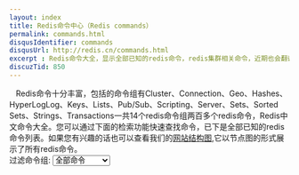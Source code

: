 ```yaml
---
layout: index
title: Redis命令中心（Redis commands）
permalink: commands.html
disqusIdentifier: commands
disqusUrl: http://redis.cn/commands.html
excerpt : Redis命令大全，显示全部已知的redis命令，redis集群相关命令，近期也会翻译过来,Redis命令参考，也可以直接输入命令进行命令检索。
discuzTid: 850
---
```

<section id='commands'>
<div class='container'>
	<div class='text' style='text-align:left;'>
		 &nbsp; &nbsp;Redis命令十分丰富，包括的命令组有Cluster、Connection、Geo、Hashes、HyperLogLog、Keys、Lists、Pub/Sub、Scripting、Server、Sets、Sorted Sets、Strings、Transactions一共14个redis命令组两百多个redis命令，Redis中文命令大全。您可以通过下面的检索功能快速查找命令，已下是全部已知的redis命令列表。如果您有兴趣的话也可以查看我们的<a href="/map.html">网站结构图</a>,它以节点图的形式展示了所有redis命令。
	</div>
</div>
<nav>
          <div class='container'>
            <label>
              <span>过滤命令组:</span>
              <select class='command-reference-filter'>
                <option value=''>全部命令</option>
                <option value='cluster'>Cluster</option>
                <option value='connection'>Connection</option>
                <option value='geo'>Geo</option>
                <option value='hash'>Hashes</option>
                <option value='hyperloglog'>HyperLogLog</option>
                <option value='generic'>Keys</option>
                <option value='list'>Lists</option>
                <option value='pubsub'>Pub/Sub</option>
                <option value='scripting'>Scripting</option>
                <option value='server'>Server</option>
                <option value='set'>Sets</option>
                <option value='sorted_set'>Sorted Sets</option>
				<option value='streams'>Streams</option>
                <option value='string'>Strings</option>
                <option value='transactions'>Transactions</option>
				
              </select>
            </label>
            或者
            <label>
              <span>直接搜索:</span>
              <input autofocus='autofocus' class='js-command-reference-search' placeholder='例如 PING' />
            </label>
          </div>
        </nav>
<div class='container'>
          <ul>
            <li data-group='string' data-name='append'>
              <a href='/commands/append.html'>
                <span class='command'>
                  APPEND
                  <span class='args'>
                    key
                    value
                  </span>
                </span>
                <span class='summary'>追加一个值到key上</span>
              </a>
            </li>
            <li data-group='connection' data-name='auth'>
              <a href='/commands/auth.html'>
                <span class='command'>
                  AUTH
                  <span class='args'>
                    password
                  </span>
                </span>
                <span class='summary'>验证服务器命令</span>
              </a>
            </li>
            <li data-group='server' data-name='bgrewriteaof'>
              <a href='/commands/bgrewriteaof.html'>
                <span class='command'>
                  BGREWRITEAOF
                  <span class='args'>
                  </span>
                </span>
                <span class='summary'>异步重写追加文件命令</span>
              </a>
            </li>
            <li data-group='server' data-name='bgsave'>
              <a href='/commands/bgsave.html'>
                <span class='command'>
                  BGSAVE
                  <span class='args'>
                  </span>
                </span>
                <span class='summary'>异步保存数据集到磁盘上</span>
              </a>
            </li>
            <li data-group='string' data-name='bitcount'>
              <a href='/commands/bitcount.html'>
                <span class='command'>
                  BITCOUNT
                  <span class='args'>
                    key
                    [start end]
                  </span>
                </span>
                <span class='summary'>统计字符串指定起始位置的字节数</span>
              </a>
            </li>
             <li data-group='string' data-name='bitfield'>
              <a href='/commands/bitfield.html'>
                <span class='command'>
                  BITFIELD
                  <span class='args'>
                    key
                    [GET type offset]
                    [SET type offset value]
                    [INCRBY type offset increment]
                    [OVERFLOW WRAP|SAT|FAIL]
                  </span>
                </span>
                <span class='summary'>Perform arbitrary bitfield integer operations on strings</span>
              </a>
            </li>
            <li data-group='string' data-name='bitop'>
              <a href='/commands/bitop.html'>
                <span class='command'>
                  BITOP
                  <span class='args'>
                    operation
                    destkey
                    key [key ...]
                  </span>
                </span>
                <span class='summary'>Perform bitwise operations between strings</span>
              </a>
            </li>
            <li data-group='string' data-name='bitpos'>
              <a href='/commands/bitpos.html'>
                <span class='command'>
                  BITPOS
                  <span class='args'>
                    key
                    bit
                    [start]
                    [end]
                  </span>
                </span>
                <span class='summary'>Find first bit set or clear in a string</span>
              </a>
            </li>
            <li data-group='list' data-name='blpop'>
              <a href='/commands/blpop.html'>
                <span class='command'>
                  BLPOP
                  <span class='args'>
                    key [key ...]
                    timeout
                  </span>
                </span>
                <span class='summary'>删除，并获得该列表中的第一元素，或阻塞，直到有一个可用</span>
              </a>
            </li>
            <li data-group='list' data-name='brpop'>
              <a href='/commands/brpop.html'>
                <span class='command'>
                  BRPOP
                  <span class='args'>
                    key [key ...]
                    timeout
                  </span>
                </span>
                <span class='summary'>删除，并获得该列表中的最后一个元素，或阻塞，直到有一个可用</span>
              </a>
            </li>
            <li data-group='list' data-name='brpoplpush'>
              <a href='/commands/brpoplpush.html'>
                <span class='command'>
                  BRPOPLPUSH
                  <span class='args'>
                    source
                    destination
                    timeout
                  </span>
                </span>
                <span class='summary'>弹出一个列表的值，将它推到另一个列表，并返回它;或阻塞，直到有一个可用</span>
              </a>
            </li>
			<li data-group='sortedsets' data-name='bzpopmax'>
              <a href='/commands/bzpopmax.html'>
                <span class='command'>
                  BZPOPMAX
                  <span class='args'>
                    key [key ...] timeout
                  </span>
                </span>
                <span class='summary'>Remove and return the member with the highest score from one or more sorted sets, or block until one is available</span>
              </a>
            </li>
			<li data-group='sortedsets' data-name='bzpopmin'>
              <a href='/commands/bzpopmin.html'>
                <span class='command'>
                  BZPOPMIN
                  <span class='args'>
                    key [key ...] timeout
                  </span>
                </span>
                <span class='summary'>Remove and return the member with the lowest score from one or more sorted sets, or block until one is available</span>
              </a>
            </li>
            <li data-group='server' data-name='client kill'>
              <a href='/commands/client-kill.html'>
                <span class='command'>
                  CLIENT KILL
                  <span class='args'>
                    [ip:port]
                    [ID client-id]
                    [TYPE normal|slave|pubsub]
                    [ADDR ip:port]
                    [SKIPME yes/no]
                  </span>
                </span>
                <span class='summary'>关闭客户端连接</span>
              </a>
            </li>
            <li data-group='server' data-name='client list'>
              <a href='/commands/client-list.html'>
                <span class='command'>
                  CLIENT LIST
                  <span class='args'>
                  </span>
                </span>
                <span class='summary'>获得客户端连接列表</span>
              </a>
            </li>
            <li data-group='server' data-name='client getname'>
              <a href='/commands/client-getname.html'>
                <span class='command'>
                  CLIENT GETNAME
                  <span class='args'>
                  </span>
                </span>
                <span class='summary'>获得当前连接名称</span>
              </a>
            </li>
			<li data-group='server' data-name='client id'>
              <a href='/commands/client-id.html'>
                <span class='command'>
                  CLIENT ID
                  <span class='args'>
                  </span>
                </span>
                <span class='summary'>Returns the client ID for the current connection</span>
              </a>
            </li>
            <li data-group='server' data-name='client pause'>
              <a href='/commands/client-pause.html'>
                <span class='command'>
                  CLIENT PAUSE
                  <span class='args'>
                    timeout
                  </span>
                </span>
                <span class='summary'>暂停处理客户端命令</span>
              </a>
            </li>
			<li data-group='server' data-name='client reply'>
              <a href='/commands/client-reply.html'>
                <span class='command'>
                  CLIENT REPLY
                  <span class='args'>
					ON|OFF|SKIP
                  </span>
                </span>
                <span class='summary'>Instruct the server whether to reply to commands</span>
              </a>
            </li>
            <li data-group='server' data-name='client setname'>
              <a href='/commands/client-setname.html'>
                <span class='command'>
                  CLIENT SETNAME
                  <span class='args'>
                    connection-name
                  </span>
                </span>
                <span class='summary'>设置当前连接的名字</span>
              </a>
            </li>
			<li data-group='server' data-name='client unblock'>
              <a href='/commands/client-unblock.html'>
                <span class='command'>
                  CLIENT UNBLOCK
                  <span class='args'>
                    client-id [TIMEOUT|ERROR]
                  </span>
                </span>
                <span class='summary'>Unblock a client blocked in a blocking command from a different connection</span>
              </a>
            </li>
            <li data-group='cluster' data-name='cluster addslots'>
              <a href='/commands/cluster-addslots.html'>
                <span class='command'>
                  CLUSTER ADDSLOTS
                  <span class='args'>
                    slot [slot ...]
                  </span>
                </span>
                <span class='summary'>Assign new hash slots to receiving node</span>
              </a>
            </li>
            <li data-group='cluster' data-name='cluster count-failure-reports'>
              <a href='/commands/cluster-count-failure-reports.html'>
                <span class='command'>
                  CLUSTER COUNT-FAILURE-REPORTS
                  <span class='args'>
                    node-id
                  </span>
                </span>
                <span class='summary'>Return the number of failure reports active for a given node</span>
              </a>
            </li>
            <li data-group='cluster' data-name='cluster countkeysinslot'>
              <a href='/commands/cluster-countkeysinslot.html'>
                <span class='command'>
                  CLUSTER COUNTKEYSINSLOT
                  <span class='args'>
                    slot
                  </span>
                </span>
                <span class='summary'>Return the number of local keys in the specified hash slot</span>
              </a>
            </li>
            <li data-group='cluster' data-name='cluster delslots'>
              <a href='/commands/cluster-delslots.html'>
                <span class='command'>
                  CLUSTER DELSLOTS
                  <span class='args'>
                    slot [slot ...]
                  </span>
                </span>
                <span class='summary'>Set hash slots as unbound in receiving node</span>
              </a>
            </li>
            <li data-group='cluster' data-name='cluster failover'>
              <a href='/commands/cluster-failover.html'>
                <span class='command'>
                  CLUSTER FAILOVER
                  <span class='args'>
                    [FORCE|TAKEOVER]
                  </span>
                </span>
                <span class='summary'>Forces a slave to perform a manual failover of its master.</span>
              </a>
            </li>
            <li data-group='cluster' data-name='cluster forget'>
              <a href='/commands/cluster-forget.html'>
                <span class='command'>
                  CLUSTER FORGET
                  <span class='args'>
                    node-id
                  </span>
                </span>
                <span class='summary'>Remove a node from the nodes table</span>
              </a>
            </li>
            <li data-group='cluster' data-name='cluster getkeysinslot'>
              <a href='/commands/cluster-getkeysinslot.html'>
                <span class='command'>
                  CLUSTER GETKEYSINSLOT
                  <span class='args'>
                    slot
                    count
                  </span>
                </span>
                <span class='summary'>Return local key names in the specified hash slot</span>
              </a>
            </li>
            <li data-group='cluster' data-name='cluster info'>
              <a href='/commands/cluster-info.html'>
                <span class='command'>
                  CLUSTER INFO
                  <span class='args'>
                  </span>
                </span>
                <span class='summary'>Provides info about Redis Cluster node state</span>
              </a>
            </li>
            <li data-group='cluster' data-name='cluster keyslot'>
              <a href='/commands/cluster-keyslot.html'>
                <span class='command'>
                  CLUSTER KEYSLOT
                  <span class='args'>
                    key
                  </span>
                </span>
                <span class='summary'>Returns the hash slot of the specified key</span>
              </a>
            </li>
            <li data-group='cluster' data-name='cluster meet'>
              <a href='/commands/cluster-meet.html'>
                <span class='command'>
                  CLUSTER MEET
                  <span class='args'>
                    ip
                    port
                  </span>
                </span>
                <span class='summary'>Force a node cluster to handshake with another node</span>
              </a>
            </li>
            <li data-group='cluster' data-name='cluster nodes'>
              <a href='/commands/cluster-nodes.html'>
                <span class='command'>
                  CLUSTER NODES
                  <span class='args'>
                  </span>
                </span>
                <span class='summary'>Get Cluster config for the node</span>
              </a>
            </li>
			<li data-group='cluster' data-name='cluster replicas'>
              <a href='/commands/cluster-replicas.html'>
                <span class='command'>
                  CLUSTER REPLICAS
                  <span class='args'>
					node-id
                  </span>
                </span>
                <span class='summary'>List replica nodes of the specified master node</span>
              </a>
            </li>
            <li data-group='cluster' data-name='cluster replicate'>
              <a href='/commands/cluster-replicate.html'>
                <span class='command'>
                  CLUSTER REPLICATE
                  <span class='args'>
                    node-id
                  </span>
                </span>
                <span class='summary'>Reconfigure a node as a slave of the specified master node</span>
              </a>
            </li>
            <li data-group='cluster' data-name='cluster reset'>
              <a href='/commands/cluster-reset.html'>
                <span class='command'>
                  CLUSTER RESET
                  <span class='args'>
                    [HARD|SOFT]
                  </span>
                </span>
                <span class='summary'>Reset a Redis Cluster node</span>
              </a>
            </li>
            <li data-group='cluster' data-name='cluster saveconfig'>
              <a href='/commands/cluster-saveconfig.html'>
                <span class='command'>
                  CLUSTER SAVECONFIG
                  <span class='args'>
                  </span>
                </span>
                <span class='summary'>Forces the node to save cluster state on disk</span>
              </a>
            </li>
            <li data-group='cluster' data-name='cluster set-config-epoch'>
              <a href='/commands/cluster-set-config-epoch.html'>
                <span class='command'>
                  CLUSTER SET-CONFIG-EPOCH
                  <span class='args'>
                    config-epoch
                  </span>
                </span>
                <span class='summary'>Set the configuration epoch in a new node</span>
              </a>
            </li>
            <li data-group='cluster' data-name='cluster setslot'>
              <a href='/commands/cluster-setslot.html'>
                <span class='command'>
                  CLUSTER SETSLOT
                  <span class='args'>
                    slot
                    IMPORTING|MIGRATING|STABLE|NODE
                    [node-id]
                  </span>
                </span>
                <span class='summary'>Bind an hash slot to a specific node</span>
              </a>
            </li>
            <li data-group='cluster' data-name='cluster slaves'>
              <a href='/commands/cluster-slaves.html'>
                <span class='command'>
                  CLUSTER SLAVES
                  <span class='args'>
                    node-id
                  </span>
                </span>
                <span class='summary'>List slave nodes of the specified master node</span>
              </a>
            </li>
            <li data-group='cluster' data-name='cluster slots'>
              <a href='/commands/cluster-slots.html'>
                <span class='command'>
                  CLUSTER SLOTS
                  <span class='args'>
                  </span>
                </span>
                <span class='summary'>Get array of Cluster slot to node mappings</span>
              </a>
            </li>
            <li data-group='server' data-name='command'>
              <a href='/commands/command.html'>
                <span class='command'>
                  COMMAND
                  <span class='args'>
                  </span>
                </span>
                <span class='summary'>Get array of Redis command details</span>
              </a>
            </li>
            <li data-group='server' data-name='command count'>
              <a href='/commands/command-count.html'>
                <span class='command'>
                  COMMAND COUNT
                  <span class='args'>
                  </span>
                </span>
                <span class='summary'>Get total number of Redis commands</span>
              </a>
            </li>
            <li data-group='server' data-name='command getkeys'>
              <a href='/commands/command-getkeys.html'>
                <span class='command'>
                  COMMAND GETKEYS
                  <span class='args'>
                  </span>
                </span>
                <span class='summary'>Extract keys given a full Redis command</span>
              </a>
            </li>
            <li data-group='server' data-name='command info'>
              <a href='/commands/command-info.html'>
                <span class='command'>
                  COMMAND INFO
                  <span class='args'>
                    command-name [command-name ...]
                  </span>
                </span>
                <span class='summary'>Get array of specific Redis command details</span>
              </a>
            </li>
            <li data-group='server' data-name='config get'>
              <a href='/commands/config-get.html'>
                <span class='command'>
                  CONFIG GET
                  <span class='args'>
                    parameter
                  </span>
                </span>
                <span class='summary'>获取配置参数的值</span>
              </a>
            </li>
            <li data-group='server' data-name='config rewrite'>
              <a href='/commands/config-rewrite.html'>
                <span class='command'>
                  CONFIG REWRITE
                  <span class='args'>
                  </span>
                </span>
                <span class='summary'>从写内存中的配置文件</span>
              </a>
            </li>
            <li data-group='server' data-name='config set'>
              <a href='/commands/config-set.html'>
                <span class='command'>
                  CONFIG SET
                  <span class='args'>
                    parameter
                    value
                  </span>
                </span>
                <span class='summary'>设置配置文件</span>
              </a>
            </li>
            <li data-group='server' data-name='config resetstat'>
              <a href='/commands/config-resetstat.html'>
                <span class='command'>
                  CONFIG RESETSTAT
                  <span class='args'>
                  </span>
                </span>
                <span class='summary'>复位再分配使用info命令报告的统计</span>
              </a>
            </li>
            <li data-group='server' data-name='dbsize'>
              <a href='/commands/dbsize.html'>
                <span class='command'>
                  DBSIZE
                  <span class='args'>
                  </span>
                </span>
                <span class='summary'>返回当前数据库里面的keys数量</span>
              </a>
            </li>
            <li data-group='server' data-name='debug object'>
              <a href='/commands/debug-object.html'>
                <span class='command'>
                  DEBUG OBJECT
                  <span class='args'>
                    key
                  </span>
                </span>
                <span class='summary'>获取一个key的debug信息</span>
              </a>
            </li>
            <li data-group='server' data-name='debug segfault'>
              <a href='/commands/debug-segfault.html'>
                <span class='command'>
                  DEBUG SEGFAULT
                  <span class='args'>
                  </span>
                </span>
                <span class='summary'>使服务器崩溃命令</span>
              </a>
            </li>
            <li data-group='string' data-name='decr'>
              <a href='/commands/decr.html'>
                <span class='command'>
                  DECR
                  <span class='args'>
                    key
                  </span>
                </span>
                <span class='summary'>整数原子减1</span>
              </a>
            </li>
            <li data-group='string' data-name='decrby'>
              <a href='/commands/decrby.html'>
                <span class='command'>
                  DECRBY
                  <span class='args'>
                    key
                    decrement
                  </span>
                </span>
                <span class='summary'>原子减指定的整数</span>
              </a>
            </li>
            <li data-group='generic' data-name='del'>
              <a href='/commands/del.html'>
                <span class='command'>
                  DEL
                  <span class='args'>
                    key [key ...]
                  </span>
                </span>
                <span class='summary'>删除指定的key（一个或多个）</span>
              </a>
            </li>
            <li data-group='transactions' data-name='discard'>
              <a href='/commands/discard.html'>
                <span class='command'>
                  DISCARD
                  <span class='args'>
                  </span>
                </span>
                <span class='summary'>丢弃所有 MULTI 之后发的命令</span>
              </a>
            </li>
            <li data-group='generic' data-name='dump'>
              <a href='/commands/dump.html'>
                <span class='command'>
                  DUMP
                  <span class='args'>
                    key
                  </span>
                </span>
                <span class='summary'>导出key的值</span>
              </a>
            </li>
            <li data-group='connection' data-name='echo'>
              <a href='/commands/echo.html'>
                <span class='command'>
                  ECHO
                  <span class='args'>
                    message
                  </span>
                </span>
                <span class='summary'>回显输入的字符串</span>
              </a>
            </li>
            <li data-group='scripting' data-name='eval'>
              <a href='/commands/eval.html'>
                <span class='command'>
                  EVAL
                  <span class='args'>
                    script
                    numkeys
                    key [key ...]
                    arg [arg ...]
                  </span>
                </span>
                <span class='summary'>在服务器端执行 LUA 脚本</span>
              </a>
            </li>
            <li data-group='scripting' data-name='evalsha'>
              <a href='/commands/evalsha.html'>
                <span class='command'>
                  EVALSHA
                  <span class='args'>
                    sha1
                    numkeys
                    key [key ...]
                    arg [arg ...]
                  </span>
                </span>
                <span class='summary'>在服务器端执行 LUA 脚本</span>
              </a>
            </li>
            <li data-group='transactions' data-name='exec'>
              <a href='/commands/exec.html'>
                <span class='command'>
                  EXEC
                  <span class='args'>
                  </span>
                </span>
                <span class='summary'>执行所有 MULTI 之后发的命令</span>
              </a>
            </li>
            <li data-group='generic' data-name='exists'>
              <a href='/commands/exists.html'>
                <span class='command'>
                  EXISTS
                  <span class='args'>
                    key [key ...]
                  </span>
                </span>
                <span class='summary'>查询一个key是否存在</span>
              </a>
            </li>
            <li data-group='generic' data-name='expire'>
              <a href='/commands/expire.html'>
                <span class='command'>
                  EXPIRE
                  <span class='args'>
                    key
                    seconds
                  </span>
                </span>
                <span class='summary'>设置一个key的过期的秒数</span>
              </a>
            </li>
            <li data-group='generic' data-name='expireat'>
              <a href='/commands/expireat.html'>
                <span class='command'>
                  EXPIREAT
                  <span class='args'>
                    key
                    timestamp
                  </span>
                </span>
                <span class='summary'>设置一个UNIX时间戳的过期时间</span>
              </a>
            </li>
            <li data-group='server' data-name='flushall'>
              <a href='/commands/flushall.html'>
                <span class='command'>
                  FLUSHALL
                  <span class='args'>
                  </span>
                </span>
                <span class='summary'>清空所有数据库命令</span>
              </a>
            </li>
            <li data-group='server' data-name='flushdb'>
              <a href='/commands/flushdb.html'>
                <span class='command'>
                  FLUSHDB
                  <span class='args'>
                  </span>
                </span>
                <span class='summary'>清空当前的数据库命令</span>
              </a>
            </li>
            <li data-group='geo' data-name='geoadd'>
              <a href='/commands/geoadd.html'>
                <span class='command'>
                  GEOADD
                  <span class='args'>
                    key
                    longitude latitude member [longitude latitude member ...]
                  </span>
                </span>
                <span class='summary'>添加一个或多个地理空间位置到sorted set</span>
              </a>
            </li>
            <li data-group='geo' data-name='geohash'>
              <a href='/commands/geohash.html'>
                <span class='command'>
                  GEOHASH
                  <span class='args'>
                    key
                    member [member ...]
                  </span>
                </span>
                <span class='summary'>返回一个标准的地理空间的Geohash字符串</span>
              </a>
            </li>
            <li data-group='geo' data-name='geopos'>
              <a href='/commands/geopos.html'>
                <span class='command'>
                  GEOPOS
                  <span class='args'>
                    key
                    member [member ...]
                  </span>
                </span>
                <span class='summary'>返回地理空间的经纬度</span>
              </a>
            </li>
            <li data-group='geo' data-name='geodist'>
              <a href='/commands/geodist.html'>
                <span class='command'>
                  GEODIST
                  <span class='args'>
                    key
                    member1
                    member2
                    [unit]
                  </span>
                </span>
                <span class='summary'>返回两个地理空间之间的距离</span>
              </a>
            </li>
            <li data-group='geo' data-name='georadius'>
              <a href='/commands/georadius.html'>
                <span class='command'>
                  GEORADIUS
                  <span class='args'>
                    key
                    longitude
                    latitude
                    radius
                    m|km|ft|mi
                    [WITHCOORD]
                    [WITHDIST]
                    [WITHHASH]
                    [COUNT count]
                  </span>
                </span>
                <span class='summary'>查询指定半径内所有的地理空间元素的集合。</span>
              </a>
            </li>
            <li data-group='geo' data-name='georadiusbymember'>
              <a href='/commands/georadiusbymember.html'>
                <span class='command'>
                  GEORADIUSBYMEMBER
                  <span class='args'>
                    key
                    member
                    radius
                    m|km|ft|mi
                    [WITHCOORD]
                    [WITHDIST]
                    [WITHHASH]
                    [COUNT count]
                  </span>
                </span>
                <span class='summary'>查询指定半径内匹配到的最大距离的一个地理空间元素。</span>
              </a>
            </li>
            <li data-group='string' data-name='get'>
              <a href='/commands/get.html'>
                <span class='command'>
                  GET
                  <span class='args'>
                    key
                  </span>
                </span>
                <span class='summary'>返回key的value</span>
              </a>
            </li>
            <li data-group='string' data-name='getbit'>
              <a href='/commands/getbit.html'>
                <span class='command'>
                  GETBIT
                  <span class='args'>
                    key
                    offset
                  </span>
                </span>
                <span class='summary'>返回位的值存储在关键的字符串值的偏移量。</span>
              </a>
            </li>
            <li data-group='string' data-name='getrange'>
              <a href='/commands/getrange.html'>
                <span class='command'>
                  GETRANGE
                  <span class='args'>
                    key
                    start
                    end
                  </span>
                </span>
                <span class='summary'>获取存储在key上的值的一个子字符串</span>
              </a>
            </li>
            <li data-group='string' data-name='getset'>
              <a href='/commands/getset.html'>
                <span class='command'>
                  GETSET
                  <span class='args'>
                    key
                    value
                  </span>
                </span>
                <span class='summary'>设置一个key的value，并获取设置前的值</span>
              </a>
            </li>
            <li data-group='hash' data-name='hdel'>
              <a href='/commands/hdel.html'>
                <span class='command'>
                  HDEL
                  <span class='args'>
                    key
                    field [field ...]
                  </span>
                </span>
                <span class='summary'>删除一个或多个Hash的field</span>
              </a>
            </li>
            <li data-group='hash' data-name='hexists'>
              <a href='/commands/hexists.html'>
                <span class='command'>
                  HEXISTS
                  <span class='args'>
                    key
                    field
                  </span>
                </span>
                <span class='summary'>判断field是否存在于hash中</span>
              </a>
            </li>
            <li data-group='hash' data-name='hget'>
              <a href='/commands/hget.html'>
                <span class='command'>
                  HGET
                  <span class='args'>
                    key
                    field
                  </span>
                </span>
                <span class='summary'>获取hash中field的值</span>
              </a>
            </li>
            <li data-group='hash' data-name='hgetall'>
              <a href='/commands/hgetall.html'>
                <span class='command'>
                  HGETALL
                  <span class='args'>
                    key
                  </span>
                </span>
                <span class='summary'>从hash中读取全部的域和值</span>
              </a>
            </li>
            <li data-group='hash' data-name='hincrby'>
              <a href='/commands/hincrby.html'>
                <span class='command'>
                  HINCRBY
                  <span class='args'>
                    key
                    field
                    increment
                  </span>
                </span>
                <span class='summary'>将hash中指定域的值增加给定的数字</span>
              </a>
            </li>
            <li data-group='hash' data-name='hincrbyfloat'>
              <a href='/commands/hincrbyfloat.html'>
                <span class='command'>
                  HINCRBYFLOAT
                  <span class='args'>
                    key
                    field
                    increment
                  </span>
                </span>
                <span class='summary'>将hash中指定域的值增加给定的浮点数</span>
              </a>
            </li>
            <li data-group='hash' data-name='hkeys'>
              <a href='/commands/hkeys.html'>
                <span class='command'>
                  HKEYS
                  <span class='args'>
                    key
                  </span>
                </span>
                <span class='summary'>获取hash的所有字段</span>
              </a>
            </li>
            <li data-group='hash' data-name='hlen'>
              <a href='/commands/hlen.html'>
                <span class='command'>
                  HLEN
                  <span class='args'>
                    key
                  </span>
                </span>
                <span class='summary'>获取hash里所有字段的数量</span>
              </a>
            </li>
            <li data-group='hash' data-name='hmget'>
              <a href='/commands/hmget.html'>
                <span class='command'>
                  HMGET
                  <span class='args'>
                    key
                    field [field ...]
                  </span>
                </span>
                <span class='summary'>获取hash里面指定字段的值</span>
              </a>
            </li>
            <li data-group='hash' data-name='hmset'>
              <a href='/commands/hmset.html'>
                <span class='command'>
                  HMSET
                  <span class='args'>
                    key
                    field value [field value ...]
                  </span>
                </span>
                <span class='summary'>设置hash字段值</span>
              </a>
            </li>
            <li data-group='hash' data-name='hset'>
              <a href='/commands/hset.html'>
                <span class='command'>
                  HSET
                  <span class='args'>
                    key
                    field
                    value
                  </span>
                </span>
                <span class='summary'>设置hash里面一个字段的值</span>
              </a>
            </li>
            <li data-group='hash' data-name='hsetnx'>
              <a href='/commands/hsetnx.html'>
                <span class='command'>
                  HSETNX
                  <span class='args'>
                    key
                    field
                    value
                  </span>
                </span>
                <span class='summary'>设置hash的一个字段，只有当这个字段不存在时有效</span>
              </a>
            </li>
            <li data-group='hash' data-name='hstrlen'>
              <a href='/commands/hstrlen.html'>
                <span class='command'>
                  HSTRLEN
                  <span class='args'>
                    key
                    field
                  </span>
                </span>
                <span class='summary'>获取hash里面指定field的长度</span>
              </a>
            </li>
            <li data-group='hash' data-name='hvals'>
              <a href='/commands/hvals.html'>
                <span class='command'>
                  HVALS
                  <span class='args'>
                    key
                  </span>
                </span>
                <span class='summary'>获得hash的所有值</span>
              </a>
            </li>
            <li data-group='string' data-name='incr'>
              <a href='/commands/incr.html'>
                <span class='command'>
                  INCR
                  <span class='args'>
                    key
                  </span>
                </span>
                <span class='summary'>执行原子加1操作</span>
              </a>
            </li>
            <li data-group='string' data-name='incrby'>
              <a href='/commands/incrby.html'>
                <span class='command'>
                  INCRBY
                  <span class='args'>
                    key
                    increment
                  </span>
                </span>
                <span class='summary'>执行原子增加一个整数</span>
              </a>
            </li>
            <li data-group='string' data-name='incrbyfloat'>
              <a href='/commands/incrbyfloat.html'>
                <span class='command'>
                  INCRBYFLOAT
                  <span class='args'>
                    key
                    increment
                  </span>
                </span>
                <span class='summary'>执行原子增加一个浮点数</span>
              </a>
            </li>
            <li data-group='server' data-name='info'>
              <a href='/commands/info.html'>
                <span class='command'>
                  INFO
                  <span class='args'>
                    [section]
                  </span>
                </span>
                <span class='summary'>获得服务器的详细信息</span>
              </a>
            </li>
            <li data-group='generic' data-name='keys'>
              <a href='/commands/keys.html'>
                <span class='command'>
                  KEYS
                  <span class='args'>
                    pattern
                  </span>
                </span>
                <span class='summary'>查找所有匹配给定的模式的键</span>
              </a>
            </li>
            <li data-group='server' data-name='lastsave'>
              <a href='/commands/lastsave.html'>
                <span class='command'>
                  LASTSAVE
                  <span class='args'>
                  </span>
                </span>
                <span class='summary'>获得最后一次同步磁盘的时间</span>
              </a>
            </li>
            <li data-group='list' data-name='lindex'>
              <a href='/commands/lindex.html'>
                <span class='command'>
                  LINDEX
                  <span class='args'>
                    key
                    index
                  </span>
                </span>
                <span class='summary'>获取一个元素，通过其索引列表</span>
              </a>
            </li>
            <li data-group='list' data-name='linsert'>
              <a href='/commands/linsert.html'>
                <span class='command'>
                  LINSERT
                  <span class='args'>
                    key
                    BEFORE|AFTER
                    pivot
                    value
                  </span>
                </span>
                <span class='summary'>在列表中的另一个元素之前或之后插入一个元素</span>
              </a>
            </li>
            <li data-group='list' data-name='llen'>
              <a href='/commands/llen.html'>
                <span class='command'>
                  LLEN
                  <span class='args'>
                    key
                  </span>
                </span>
                <span class='summary'>获得队列(List)的长度</span>
              </a>
            </li>
            <li data-group='list' data-name='lpop'>
              <a href='/commands/lpop.html'>
                <span class='command'>
                  LPOP
                  <span class='args'>
                    key
                  </span>
                </span>
                <span class='summary'>从队列的左边出队一个元素</span>
              </a>
            </li>
            <li data-group='list' data-name='lpush'>
              <a href='/commands/lpush.html'>
                <span class='command'>
                  LPUSH
                  <span class='args'>
                    key
                    value [value ...]
                  </span>
                </span>
                <span class='summary'>从队列的左边入队一个或多个元素</span>
              </a>
            </li>
            <li data-group='list' data-name='lpushx'>
              <a href='/commands/lpushx.html'>
                <span class='command'>
                  LPUSHX
                  <span class='args'>
                    key
                    value
                  </span>
                </span>
                <span class='summary'>当队列存在时，从队到左边入队一个元素</span>
              </a>
            </li>
            <li data-group='list' data-name='lrange'>
              <a href='/commands/lrange.html'>
                <span class='command'>
                  LRANGE
                  <span class='args'>
                    key
                    start
                    stop
                  </span>
                </span>
                <span class='summary'>从列表中获取指定返回的元素</span>
              </a>
            </li>
            <li data-group='list' data-name='lrem'>
              <a href='/commands/lrem.html'>
                <span class='command'>
                  LREM
                  <span class='args'>
                    key
                    count
                    value
                  </span>
                </span>
                <span class='summary'>从列表中删除元素</span>
              </a>
            </li>
            <li data-group='list' data-name='lset'>
              <a href='/commands/lset.html'>
                <span class='command'>
                  LSET
                  <span class='args'>
                    key
                    index
                    value
                  </span>
                </span>
                <span class='summary'>设置队列里面一个元素的值</span>
              </a>
            </li>
            <li data-group='list' data-name='ltrim'>
              <a href='/commands/ltrim.html'>
                <span class='command'>
                  LTRIM
                  <span class='args'>
                    key
                    start
                    stop
                  </span>
                </span>
                <span class='summary'>修剪到指定范围内的清单</span>
              </a>
            </li>
			<li data-group='server' data-name='memory doctor'>
              <a href='/commands/memory-doctor.html'>
                <span class='command'>
                  MEMORY DOCTOR
                  <span class='args'>
                  </span>
                </span>
                <span class='summary'>Outputs memory problems report</span>
              </a>
            </li>
			<li data-group='server' data-name='memory help'>
              <a href='/commands/memory-help.html'>
                <span class='command'>
                  MEMORY HELP
                  <span class='args'>
                  </span>
                </span>
                <span class='summary'>Show helpful text about the different subcommands</span>
              </a>
            </li>
			<li data-group='server' data-name='memory malloc stats'>
              <a href='/commands/memory-malloc-stats.html'>
                <span class='command'>
                  MEMORY-MALLOC-STATS
                  <span class='args'>
                  </span>
                </span>
                <span class='summary'>Show allocator internal stats</span>
              </a>
            </li>
			<li data-group='server' data-name='memory purge'>
              <a href='/commands/memory-purge.html'>
                <span class='command'>
                  MEMORY-PURGE
                  <span class='args'>
                  </span>
                </span>
                <span class='summary'>Ask the allocator to release memory</span>
              </a>
            </li>
			<li data-group='server' data-name='memory stats'>
              <a href='/commands/memory-stats.html'>
                <span class='command'>
                  MEMORY-STATS
                  <span class='args'>
                  </span>
                </span>
                <span class='summary'>Show memory usage details</span>
              </a>
            </li>
			<li data-group='server' data-name='memory usage'>
              <a href='/commands/memory-usage.html'>
                <span class='command'>
                  MEMORY-USAGE
                  <span class='args'>
					key [SAMPLES count]
                  </span>
                </span>
                <span class='summary'>Estimate the memory usage of a key</span>
              </a>
            </li>
            <li data-group='string' data-name='mget'>
              <a href='/commands/mget.html'>
                <span class='command'>
                  MGET
                  <span class='args'>
                    key [key ...]
                  </span>
                </span>
                <span class='summary'>获得所有key的值</span>
              </a>
            </li>
            <li data-group='generic' data-name='migrate'>
              <a href='/commands/migrate.html'>
                <span class='command'>
                  MIGRATE
                  <span class='args'>
                    host
                    port
                    key
                    destination-db
                    timeout
                    [COPY]
                    [REPLACE]
                  </span>
                </span>
                <span class='summary'>原子性的将key从redis的一个实例移到另一个实例</span>
              </a>
            </li>
            <li data-group='server' data-name='monitor'>
              <a href='/commands/monitor.html'>
                <span class='command'>
                  MONITOR
                  <span class='args'>
                  </span>
                </span>
                <span class='summary'>实时监控服务器</span>
              </a>
            </li>
            <li data-group='generic' data-name='move'>
              <a href='/commands/move.html'>
                <span class='command'>
                  MOVE
                  <span class='args'>
                    key
                    db
                  </span>
                </span>
                <span class='summary'>移动一个key到另一个数据库</span>
              </a>
            </li>
            <li data-group='string' data-name='mset'>
              <a href='/commands/mset.html'>
                <span class='command'>
                  MSET
                  <span class='args'>
                    key value [key value ...]
                  </span>
                </span>
                <span class='summary'>设置多个key value</span>
              </a>
            </li>
            <li data-group='string' data-name='msetnx'>
              <a href='/commands/msetnx.html'>
                <span class='command'>
                  MSETNX
                  <span class='args'>
                    key value [key value ...]
                  </span>
                </span>
                <span class='summary'>设置多个key value,仅当key存在时</span>
              </a>
            </li>
            <li data-group='transactions' data-name='multi'>
              <a href='/commands/multi.html'>
                <span class='command'>
                  MULTI
                  <span class='args'>
                  </span>
                </span>
                <span class='summary'>标记一个事务块开始</span>
              </a>
            </li>
            <li data-group='generic' data-name='object'>
              <a href='/commands/object.html'>
                <span class='command'>
                  OBJECT
                  <span class='args'>
                    subcommand
                    [arguments [arguments ...]]
                  </span>
                </span>
                <span class='summary'>检查内部的再分配对象</span>
              </a>
            </li>
            <li data-group='generic' data-name='persist'>
              <a href='/commands/persist.html'>
                <span class='command'>
                  PERSIST
                  <span class='args'>
                    key
                  </span>
                </span>
                <span class='summary'>移除key的过期时间</span>
              </a>
            </li>
            <li data-group='generic' data-name='pexpire'>
              <a href='/commands/pexpire.html'>
                <span class='command'>
                  PEXPIRE
                  <span class='args'>
                    key
                    milliseconds
                  </span>
                </span>
                <span class='summary'>设置key的有效时间以毫秒为单位</span>
              </a>
            </li>
            <li data-group='generic' data-name='pexpireat'>
              <a href='/commands/pexpireat.html'>
                <span class='command'>
                  PEXPIREAT
                  <span class='args'>
                    key
                    milliseconds-timestamp
                  </span>
                </span>
                <span class='summary'>设置key的到期UNIX时间戳以毫秒为单位</span>
              </a>
            </li>
            <li data-group='hyperloglog' data-name='pfadd'>
              <a href='/commands/pfadd.html'>
                <span class='command'>
                  PFADD
                  <span class='args'>
                    key
                    element [element ...]
                  </span>
                </span>
                <span class='summary'>将指定元素添加到HyperLogLog</span>
              </a>
            </li>
            <li data-group='hyperloglog' data-name='pfcount'>
              <a href='/commands/pfcount.html'>
                <span class='command'>
                  PFCOUNT
                  <span class='args'>
                    key [key ...]
                  </span>
                </span>
                <span class='summary'>Return the approximated cardinality of the set(s) observed by the HyperLogLog at key(s).</span>
              </a>
            </li>
            <li data-group='hyperloglog' data-name='pfmerge'>
              <a href='/commands/pfmerge.html'>
                <span class='command'>
                  PFMERGE
                  <span class='args'>
                    destkey
                    sourcekey [sourcekey ...]
                  </span>
                </span>
                <span class='summary'>Merge N different HyperLogLogs into a single one.</span>
              </a>
            </li>
            <li data-group='connection' data-name='ping'>
              <a href='/commands/ping.html'>
                <span class='command'>
                  PING
                  <span class='args'>
                  </span>
                </span>
                <span class='summary'>Ping 服务器</span>
              </a>
            </li>
            <li data-group='string' data-name='psetex'>
              <a href='/commands/psetex.html'>
                <span class='command'>
                  PSETEX
                  <span class='args'>
                    key
                    milliseconds
                    value
                  </span>
                </span>
                <span class='summary'>Set the value and expiration in milliseconds of a key</span>
              </a>
            </li>
            <li data-group='pubsub' data-name='psubscribe'>
              <a href='/commands/psubscribe.html'>
                <span class='command'>
                  PSUBSCRIBE
                  <span class='args'>
                    pattern [pattern ...]
                  </span>
                </span>
                <span class='summary'>Listen for messages published to channels matching the given patterns</span>
              </a>
            </li>
            <li data-group='pubsub' data-name='pubsub'>
              <a href='/commands/pubsub.html'>
                <span class='command'>
                  PUBSUB
                  <span class='args'>
                    subcommand
                    [argument [argument ...]]
                  </span>
                </span>
                <span class='summary'>Inspect the state of the Pub/Sub subsystem</span>
              </a>
            </li>
            <li data-group='generic' data-name='pttl'>
              <a href='/commands/pttl.html'>
                <span class='command'>
                  PTTL
                  <span class='args'>
                    key
                  </span>
                </span>
                <span class='summary'>获取key的有效毫秒数</span>
              </a>
            </li>
            <li data-group='pubsub' data-name='publish'>
              <a href='/commands/publish.html'>
                <span class='command'>
                  PUBLISH
                  <span class='args'>
                    channel
                    message
                  </span>
                </span>
                <span class='summary'>发布一条消息到频道</span>
              </a>
            </li>
            <li data-group='pubsub' data-name='punsubscribe'>
              <a href='/commands/punsubscribe.html'>
                <span class='command'>
                  PUNSUBSCRIBE
                  <span class='args'>
                    [pattern [pattern ...]]
                  </span>
                </span>
                <span class='summary'>停止发布到匹配给定模式的渠道的消息听</span>
              </a>
            </li>
            <li data-group='connection' data-name='quit'>
              <a href='/commands/quit.html'>
                <span class='command'>
                  QUIT
                  <span class='args'>
                  </span>
                </span>
                <span class='summary'>关闭连接，退出</span>
              </a>
            </li>
            <li data-group='generic' data-name='randomkey'>
              <a href='/commands/randomkey.html'>
                <span class='command'>
                  RANDOMKEY
                  <span class='args'>
                  </span>
                </span>
                <span class='summary'>返回一个随机的key</span>
              </a>
            </li>
            <li data-group='cluster' data-name='readonly'>
              <a href='/commands/readonly.html'>
                <span class='command'>
                  READONLY
                  <span class='args'>
                  </span>
                </span>
                <span class='summary'>Enables read queries for a connection to a cluster slave node</span>
              </a>
            </li>
            <li data-group='cluster' data-name='readwrite'>
              <a href='/commands/readwrite.html'>
                <span class='command'>
                  READWRITE
                  <span class='args'>
                  </span>
                </span>
                <span class='summary'>Disables read queries for a connection to a cluster slave node</span>
              </a>
            </li>
            <li data-group='generic' data-name='rename'>
              <a href='/commands/rename.html'>
                <span class='command'>
                  RENAME
                  <span class='args'>
                    key
                    newkey
                  </span>
                </span>
                <span class='summary'>将一个key重命名</span>
              </a>
            </li>
            <li data-group='generic' data-name='renamenx'>
              <a href='/commands/renamenx.html'>
                <span class='command'>
                  RENAMENX
                  <span class='args'>
                    key
                    newkey
                  </span>
                </span>
                <span class='summary'>重命名一个key,新的key必须是不存在的key</span>
              </a>
            </li>
			<li data-group='server' data-name='replicaof'>
              <a href='/commands/replicaof.html'>
                <span class='command'>
                  REPLICAOF
                  <span class='args'>
                    host port
                  </span>
                </span>
                <span class='summary'>Make the server a replica of another instance, or promote it as master.</span>
              </a>
            </li>
            <li data-group='generic' data-name='restore'>
              <a href='/commands/restore.html'>
                <span class='command'>
                  RESTORE
                  <span class='args'>
                    key
                    ttl
                    serialized-value
                    [REPLACE]
                  </span>
                </span>
                <span class='summary'>Create a key using the provided serialized value, previously obtained using DUMP.</span>
              </a>
            </li>
            <li data-group='server' data-name='role'>
              <a href='/commands/role.html'>
                <span class='command'>
                  ROLE
                  <span class='args'>
                  </span>
                </span>
                <span class='summary'>Return the role of the instance in the context of replication</span>
              </a>
            </li>
            <li data-group='list' data-name='rpop'>
              <a href='/commands/rpop.html'>
                <span class='command'>
                  RPOP
                  <span class='args'>
                    key
                  </span>
                </span>
                <span class='summary'>从队列的右边出队一个元</span>
              </a>
            </li>
            <li data-group='list' data-name='rpoplpush'>
              <a href='/commands/rpoplpush.html'>
                <span class='command'>
                  RPOPLPUSH
                  <span class='args'>
                    source
                    destination
                  </span>
                </span>
                <span class='summary'>删除列表中的最后一个元素，将其追加到另一个列表</span>
              </a>
            </li>
            <li data-group='list' data-name='rpush'>
              <a href='/commands/rpush.html'>
                <span class='command'>
                  RPUSH
                  <span class='args'>
                    key
                    value [value ...]
                  </span>
                </span>
                <span class='summary'>从队列的右边入队一个元素</span>
              </a>
            </li>
            <li data-group='list' data-name='rpushx'>
              <a href='/commands/rpushx.html'>
                <span class='command'>
                  RPUSHX
                  <span class='args'>
                    key
                    value
                  </span>
                </span>
                <span class='summary'>从队列的右边入队一个元素，仅队列存在时有效</span>
              </a>
            </li>
            <li data-group='set' data-name='sadd'>
              <a href='/commands/sadd.html'>
                <span class='command'>
                  SADD
                  <span class='args'>
                    key
                    member [member ...]
                  </span>
                </span>
                <span class='summary'>添加一个或者多个元素到集合(set)里</span>
              </a>
            </li>
            <li data-group='server' data-name='save'>
              <a href='/commands/save.html'>
                <span class='command'>
                  SAVE
                  <span class='args'>
                  </span>
                </span>
                <span class='summary'>同步数据到磁盘上</span>
              </a>
            </li>
            <li data-group='set' data-name='scard'>
              <a href='/commands/scard.html'>
                <span class='command'>
                  SCARD
                  <span class='args'>
                    key
                  </span>
                </span>
                <span class='summary'>获取集合里面的元素数量</span>
              </a>
            </li>
			<li data-group='scripting' data-name='script debug'>
              <a href='/commands/script-debug.html'>
                <span class='command'>
                  SCRIPT DEBUG
                  <span class='args'>
                    YES|SYNC|NO
                  </span>
                </span>
                <span class='summary'>Set the debug mode for executed scripts.</span>
              </a>
            </li>
            <li data-group='scripting' data-name='script exists'>
              <a href='/commands/script-exists.html'>
                <span class='command'>
                  SCRIPT EXISTS
                  <span class='args'>
                    script [script ...]
                  </span>
                </span>
                <span class='summary'>Check existence of scripts in the script cache.</span>
              </a>
            </li>
            <li data-group='scripting' data-name='script flush'>
              <a href='/commands/script-flush.html'>
                <span class='command'>
                  SCRIPT FLUSH
                  <span class='args'>
                  </span>
                </span>
                <span class='summary'>删除服务器缓存中所有Lua脚本。</span>
              </a>
            </li>
            <li data-group='scripting' data-name='script kill'>
              <a href='/commands/script-kill.html'>
                <span class='command'>
                  SCRIPT KILL
                  <span class='args'>
                  </span>
                </span>
                <span class='summary'>杀死当前正在运行的 Lua 脚本。</span>
              </a>
            </li>
            <li data-group='scripting' data-name='script load'>
              <a href='/commands/script-load.html'>
                <span class='command'>
                  SCRIPT LOAD
                  <span class='args'>
                    script
                  </span>
                </span>
                <span class='summary'>从服务器缓存中装载一个Lua脚本。</span>
              </a>
            </li>
            <li data-group='set' data-name='sdiff'>
              <a href='/commands/sdiff.html'>
                <span class='command'>
                  SDIFF
                  <span class='args'>
                    key [key ...]
                  </span>
                </span>
                <span class='summary'>获得队列不存在的元素</span>
              </a>
            </li>
            <li data-group='set' data-name='sdiffstore'>
              <a href='/commands/sdiffstore.html'>
                <span class='command'>
                  SDIFFSTORE
                  <span class='args'>
                    destination
                    key [key ...]
                  </span>
                </span>
                <span class='summary'>获得队列不存在的元素，并存储在一个关键的结果集</span>
              </a>
            </li>
            <li data-group='connection' data-name='select'>
              <a href='/commands/select.html'>
                <span class='command'>
                  SELECT
                  <span class='args'>
                    index
                  </span>
                </span>
                <span class='summary'>选择新数据库</span>
              </a>
            </li>
            <li data-group='string' data-name='set'>
              <a href='/commands/set.html'>
                <span class='command'>
                  SET
                  <span class='args'>
                    key
                    value
                    [EX seconds]
                    [PX milliseconds]
                    [NX|XX]
                  </span>
                </span>
                <span class='summary'>设置一个key的value值</span>
              </a>
            </li>
            <li data-group='string' data-name='setbit'>
              <a href='/commands/setbit.html'>
                <span class='command'>
                  SETBIT
                  <span class='args'>
                    key
                    offset
                    value
                  </span>
                </span>
                <span class='summary'>Sets or clears the bit at offset in the string value stored at key</span>
              </a>
            </li>
            <li data-group='string' data-name='setex'>
              <a href='/commands/setex.html'>
                <span class='command'>
                  SETEX
                  <span class='args'>
                    key
                    seconds
                    value
                  </span>
                </span>
                <span class='summary'>设置key-value并设置过期时间（单位：秒）</span>
              </a>
            </li>
            <li data-group='string' data-name='setnx'>
              <a href='/commands/setnx.html'>
                <span class='command'>
                  SETNX
                  <span class='args'>
                    key
                    value
                  </span>
                </span>
                <span class='summary'>设置的一个关键的价值，只有当该键不存在</span>
              </a>
            </li>
            <li data-group='string' data-name='setrange'>
              <a href='/commands/setrange.html'>
                <span class='command'>
                  SETRANGE
                  <span class='args'>
                    key
                    offset
                    value
                  </span>
                </span>
                <span class='summary'>Overwrite part of a string at key starting at the specified offset</span>
              </a>
            </li>
            <li data-group='server' data-name='shutdown'>
              <a href='/commands/shutdown.html'>
                <span class='command'>
                  SHUTDOWN
                  <span class='args'>
                    [NOSAVE]
                    [SAVE]
                  </span>
                </span>
                <span class='summary'>关闭服务</span>
              </a>
            </li>
            <li data-group='set' data-name='sinter'>
              <a href='/commands/sinter.html'>
                <span class='command'>
                  SINTER
                  <span class='args'>
                    key [key ...]
                  </span>
                </span>
                <span class='summary'>获得两个集合的交集</span>
              </a>
            </li>
            <li data-group='set' data-name='sinterstore'>
              <a href='/commands/sinterstore.html'>
                <span class='command'>
                  SINTERSTORE
                  <span class='args'>
                    destination
                    key [key ...]
                  </span>
                </span>
                <span class='summary'>获得两个集合的交集，并存储在一个关键的结果集</span>
              </a>
            </li>
            <li data-group='set' data-name='sismember'>
              <a href='/commands/sismember.html'>
                <span class='command'>
                  SISMEMBER
                  <span class='args'>
                    key
                    member
                  </span>
                </span>
                <span class='summary'>确定一个给定的值是一个集合的成员</span>
              </a>
            </li>
            <li data-group='server' data-name='slaveof'>
              <a href='/commands/slaveof.html'>
                <span class='command'>
                  SLAVEOF
                  <span class='args'>
                    host
                    port
                  </span>
                </span>
                <span class='summary'>指定当前服务器的主服务器</span>
              </a>
            </li>
            <li data-group='server' data-name='slowlog'>
              <a href='/commands/slowlog.html'>
                <span class='command'>
                  SLOWLOG
                  <span class='args'>
                    subcommand
                    [argument]
                  </span>
                </span>
                <span class='summary'>管理再分配的慢查询日志</span>
              </a>
            </li>
            <li data-group='set' data-name='smembers'>
              <a href='/commands/smembers.html'>
                <span class='command'>
                  SMEMBERS
                  <span class='args'>
                    key
                  </span>
                </span>
                <span class='summary'>获取集合里面的所有元素</span>
              </a>
            </li>
            <li data-group='set' data-name='smove'>
              <a href='/commands/smove.html'>
                <span class='command'>
                  SMOVE
                  <span class='args'>
                    source
                    destination
                    member
                  </span>
                </span>
                <span class='summary'>移动集合里面的一个元素到另一个集合</span>
              </a>
            </li>
            <li data-group='generic' data-name='sort'>
              <a href='/commands/sort.html'>
                <span class='command'>
                  SORT
                  <span class='args'>
                    key
                    [BY pattern]
                    [LIMIT offset count]
                    [GET pattern [GET pattern ...]]
                    [ASC|DESC]
                    [ALPHA]
                    [STORE destination]
                  </span>
                </span>
                <span class='summary'>对队列、集合、有序集合排序</span>
              </a>
            </li>
            <li data-group='set' data-name='spop'>
              <a href='/commands/spop.html'>
                <span class='command'>
                  SPOP
                  <span class='args'>
                    key
                    [count]
                  </span>
                </span>
                <span class='summary'>删除并获取一个集合里面的元素</span>
              </a>
            </li>
            <li data-group='set' data-name='srandmember'>
              <a href='/commands/srandmember.html'>
                <span class='command'>
                  SRANDMEMBER
                  <span class='args'>
                    key
                    [count]
                  </span>
                </span>
                <span class='summary'>从集合里面随机获取一个元素</span>
              </a>
            </li>
            <li data-group='set' data-name='srem'>
              <a href='/commands/srem.html'>
                <span class='command'>
                  SREM
                  <span class='args'>
                    key
                    member [member ...]
                  </span>
                </span>
                <span class='summary'>从集合里删除一个或多个元素</span>
              </a>
            </li>
            <li data-group='string' data-name='strlen'>
              <a href='/commands/strlen.html'>
                <span class='command'>
                  STRLEN
                  <span class='args'>
                    key
                  </span>
                </span>
                <span class='summary'>获取指定key值的长度</span>
              </a>
            </li>
            <li data-group='pubsub' data-name='subscribe'>
              <a href='/commands/subscribe.html'>
                <span class='command'>
                  SUBSCRIBE
                  <span class='args'>
                    channel [channel ...]
                  </span>
                </span>
                <span class='summary'>监听频道发布的消息</span>
              </a>
            </li>
            <li data-group='set' data-name='sunion'>
              <a href='/commands/sunion.html'>
                <span class='command'>
                  SUNION
                  <span class='args'>
                    key [key ...]
                  </span>
                </span>
                <span class='summary'>添加多个set元素</span>
              </a>
            </li>
            <li data-group='set' data-name='sunionstore'>
              <a href='/commands/sunionstore.html'>
                <span class='command'>
                  SUNIONSTORE
                  <span class='args'>
                    destination
                    key [key ...]
                  </span>
                </span>
                <span class='summary'>合并set元素，并将结果存入新的set里面</span>
              </a>
            </li>
			<li data-group='connection' data-name='swapdb'>
              <a href='/commands/swapdb.html'>
                <span class='command'>
                  SWAPDB
                  <span class='args'>
                    index index
                  </span>
                </span>
                <span class='summary'>Swaps two Redis databases</span>
              </a>
            </li>
            <li data-group='server' data-name='sync'>
              <a href='/commands/sync.html'>
                <span class='command'>
                  SYNC
                  <span class='args'>
                  </span>
                </span>
                <span class='summary'>用于复制的内部命令</span>
              </a>
            </li>
            <li data-group='server' data-name='time'>
              <a href='/commands/time.html'>
                <span class='command'>
                  TIME
                  <span class='args'>
                  </span>
                </span>
                <span class='summary'>返回当前服务器时间</span>
              </a>
            </li>
			<li data-group='keys' data-name='touch'>
              <a href='/commands/touch.html'>
                <span class='command'>
                  TOUCH
                  <span class='args'>
					key [key ...]
                  </span>
                </span>
                <span class='summary'>Alters the last access time of a key(s). Returns the number of existing keys specified.</span>
              </a>
            </li>
            <li data-group='generic' data-name='ttl'>
              <a href='/commands/ttl.html'>
                <span class='command'>
                  TTL
                  <span class='args'>
                    key
                  </span>
                </span>
                <span class='summary'>获取key的有效时间（单位：秒）</span>
              </a>
            </li>
            <li data-group='generic' data-name='type'>
              <a href='/commands/type.html'>
                <span class='command'>
                  TYPE
                  <span class='args'>
                    key
                  </span>
                </span>
                <span class='summary'>获取key的存储类型</span>
              </a>
            </li>
			<li data-group='keys' data-name='unlink'>
              <a href='/commands/unlink.html'>
                <span class='command'>
                  UNLINK
                  <span class='args'>
                    key [key ...]
                  </span>
                </span>
                <span class='summary'>Delete a key asynchronously in another thread. Otherwise it is just as DEL, but non blocking.</span>
              </a>
            </li>
            <li data-group='pubsub' data-name='unsubscribe'>
              <a href='/commands/unsubscribe.html'>
                <span class='command'>
                  UNSUBSCRIBE
                  <span class='args'>
                    [channel [channel ...]]
                  </span>
                </span>
                <span class='summary'>停止频道监听</span>
              </a>
            </li>
            <li data-group='transactions' data-name='unwatch'>
              <a href='/commands/unwatch.html'>
                <span class='command'>
                  UNWATCH
                  <span class='args'>
                  </span>
                </span>
                <span class='summary'>取消事务命令</span>
              </a>
            </li>
            <li data-group='generic' data-name='wait'>
              <a href='/commands/wait.html'>
                <span class='command'>
                  WAIT
                  <span class='args'>
                    numslaves
                    timeout
                  </span>
                </span>
                <span class='summary'>Wait for the synchronous replication of all the write commands sent in the context of the current connection</span>
              </a>
            </li>
            <li data-group='transactions' data-name='watch'>
              <a href='/commands/watch.html'>
                <span class='command'>
                  WATCH
                  <span class='args'>
                    key [key ...]
                  </span>
                </span>
                <span class='summary'>锁定key直到执行了 MULTI/EXEC 命令</span>
              </a>
            </li>
			<li data-group='streams' data-name='xack'>
              <a href='/commands/xack.html'>
                <span class='command'>
                  XACK
                  <span class='args'>
                    key group ID [ID ...]
                  </span>
                </span>
                <span class='summary'>Marks a pending message as correctly processed, effectively removing it from the pending entries list of the consumer group. Return value of the command is the number of messages successfully acknowledged, that is, the IDs we were actually able to resolve in the PEL.</span>
              </a>
            </li>
			<li data-group='streams' data-name='xadd'>
              <a href='/commands/xadd.html'>
                <span class='command'>
                  XADD
                  <span class='args'>
                    key ID field string [field string ...]
                  </span>
                </span>
                <span class='summary'>Appends a new entry to a stream</span>
              </a>
            </li>
			<li data-group='streams' data-name='xclaim'>
              <a href='/commands/xclaim.html'>
                <span class='command'>
                  XCLAIM
                  <span class='args'>
                    key group consumer min-idle-time ID [ID ...] [IDLE ms] [TIME ms-unix-time] [RETRYCOUNT count] [FORCE] [JUSTID]
                  </span>
                </span>
                <span class='summary'>Changes (or acquires) ownership of a message in a consumer group, as if the message was delivered to the specified consumer.</span>
              </a>
            </li>
			<li data-group='streams' data-name='xdel'>
              <a href='/commands/xdel.html'>
                <span class='command'>
                  XDEL
                  <span class='args'>
                    key ID [ID ...]
                  </span>
                </span>
                <span class='summary'>Removes the specified entries from the stream. Returns the number of items actually deleted, that may be different from the number of IDs passed in case certain IDs do not exist.</span>
              </a>
            </li>
			<li data-group='streams' data-name='xgroup'>
              <a href='/commands/xgroup.html'>
                <span class='command'>
                  XGROUP
                  <span class='args'>
                    [CREATE key groupname id-or-$] [SETID key id-or-$] [DESTROY key groupname] [DELCONSUMER key groupname consumername]
                  </span>
                </span>
                <span class='summary'>Create, destroy, and manage consumer groups.</span>
              </a>
            </li>
			<li data-group='streams' data-name='xinfo'>
              <a href='/commands/xinfo.html'>
                <span class='command'>
                  XINFO
                  <span class='args'>
                    [CONSUMERS key groupname] [GROUPS key] [STREAM key] [HELP]
                  </span>
                </span>
                <span class='summary'>Get information on streams and consumer groups</span>
              </a>
            </li>
			<li data-group='streams' data-name='xlen'>
              <a href='/commands/xlen.html'>
                <span class='command'>
                  XLEN
                  <span class='args'>
                    key
                  </span>
                </span>
                <span class='summary'>Return the number of entires in a stream</span>
              </a>
            </li>
			<li data-group='streams' data-name='xpending'>
              <a href='/commands/xpending.html'>
                <span class='command'>
                  XPENDING
                  <span class='args'>
                    key group [start end count] [consumer]
                  </span>
                </span>
                <span class='summary'>Return information and entries from a stream consumer group pending entries list, that are messages fetched but never acknowledged.</span>
              </a>
            </li>
			<li data-group='streams' data-name='xrange'>
              <a href='/commands/xrange.html'>
                <span class='command'>
                  XRANGE
                  <span class='args'>
                    key start end [COUNT count]
                  </span>
                </span>
                <span class='summary'>Return a range of elements in a stream, with IDs matching the specified IDs interval</span>
              </a>
            </li>
			<li data-group='streams' data-name='xread'>
              <a href='/commands/xread.html'>
                <span class='command'>
                  XREAD
                  <span class='args'>
                    [COUNT count] [BLOCK milliseconds] STREAMS key [key ...] ID [ID ...]
                  </span>
                </span>
                <span class='summary'>Return never seen elements in multiple streams, with IDs greater than the ones reported by the caller for each stream. Can block.</span>
              </a>
            </li>
			<li data-group='streams' data-name='xreadgroup'>
              <a href='/commands/xreadgroup.html'>
                <span class='command'>
                  XREADGROUP
                  <span class='args'>
                    GROUP group consumer [COUNT count] [BLOCK milliseconds] STREAMS key [key ...] ID [ID ...]
                  </span>
                </span>
                <span class='summary'>Return new entries from a stream using a consumer group, or access the history of the pending entries for a given consumer. Can block.</span>
              </a>
            </li>
			<li data-group='streams' data-name='xrevrange'>
              <a href='/commands/xrevrange.html'>
                <span class='command'>
                  XREVRANGE
                  <span class='args'>
                    key end start [COUNT count]
                  </span>
                </span>
                <span class='summary'>Return a range of elements in a stream, with IDs matching the specified IDs interval, in reverse order (from greater to smaller IDs) compared to XRANGE</span>
              </a>
            </li>
			<li data-group='streams' data-name='xtrim'>
              <a href='/commands/xtrim.html'>
                <span class='command'>
                  XTRIM
                  <span class='args'>
                    key MAXLEN [~] count
                  </span>
                </span>
                <span class='summary'>Trims the stream to (approximately if '~' is passed) a certain size</span>
              </a>
            </li>
            <li data-group='sorted_set' data-name='zadd'>
              <a href='/commands/zadd.html'>
                <span class='command'>
                  ZADD
                  <span class='args'>
                    key
                    [NX|XX]
                    [CH]
                    [INCR]
                    score member [score member ...]
                  </span>
                </span>
                <span class='summary'>添加到有序set的一个或多个成员，或更新的分数，如果它已经存在</span>
              </a>
            </li>
            <li data-group='sorted_set' data-name='zcard'>
              <a href='/commands/zcard.html'>
                <span class='command'>
                  ZCARD
                  <span class='args'>
                    key
                  </span>
                </span>
                <span class='summary'>获取一个排序的集合中的成员数量</span>
              </a>
            </li>
            <li data-group='sorted_set' data-name='zcount'>
              <a href='/commands/zcount.html'>
                <span class='command'>
                  ZCOUNT
                  <span class='args'>
                    key
                    min
                    max
                  </span>
                </span>
                <span class='summary'>返回分数范围内的成员数量</span>
              </a>
            </li>
            <li data-group='sorted_set' data-name='zincrby'>
              <a href='/commands/zincrby.html'>
                <span class='command'>
                  ZINCRBY
                  <span class='args'>
                    key
                    increment
                    member
                  </span>
                </span>
                <span class='summary'>增量的一名成员在排序设置的评分</span>
              </a>
            </li>
            <li data-group='sorted_set' data-name='zinterstore'>
              <a href='/commands/zinterstore.html'>
                <span class='command'>
                  ZINTERSTORE
                  <span class='args'>
                    destination
                    numkeys
                    key [key ...]
                    [WEIGHTS weight [weight ...]]
                    [AGGREGATE SUM|MIN|MAX]
                  </span>
                </span>
                <span class='summary'>相交多个排序集，导致排序的设置存储在一个新的关键</span>
              </a>
            </li>
            <li data-group='sorted_set' data-name='zlexcount'>
              <a href='/commands/zlexcount.html'>
                <span class='command'>
                  ZLEXCOUNT
                  <span class='args'>
                    key
                    min
                    max
                  </span>
                </span>
                <span class='summary'>返回成员之间的成员数量</span>
              </a>
            </li>
			<li data-group='sorted_set' data-name='zpopmax'>
              <a href='/commands/zpopmax.html'>
                <span class='command'>
                  ZPOPMAX
                  <span class='args'>
                    key [count]
                  </span>
                </span>
                <span class='summary'>Remove and return members with the highest scores in a sorted set</span>
              </a>
            </li>
			<li data-group='sorted_set' data-name='zpopmin'>
              <a href='/commands/zpopmin.html'>
                <span class='command'>
                  ZPOPMIN
                  <span class='args'>
                    key [count]
                  </span>
                </span>
                <span class='summary'>Remove and return members with the lowest scores in a sorted set</span>
              </a>
            </li>
            <li data-group='sorted_set' data-name='zrange'>
              <a href='/commands/zrange.html'>
                <span class='command'>
                  ZRANGE
                  <span class='args'>
                    key
                    start
                    stop
                    [WITHSCORES]
                  </span>
                </span>
                <span class='summary'>根据指定的index返回，返回sorted set的成员列表</span>
              </a>
            </li>
            <li data-group='sorted_set' data-name='zrangebylex'>
              <a href='/commands/zrangebylex.html'>
                <span class='command'>
                  ZRANGEBYLEX
                  <span class='args'>
                    key
                    min
                    max
                    [LIMIT offset count]
                  </span>
                </span>
                <span class='summary'>返回指定成员区间内的成员，按字典正序排列, 分数必须相同。</span>
              </a>
            </li>
            <li data-group='sorted_set' data-name='zrevrangebylex'>
              <a href='/commands/zrevrangebylex.html'>
                <span class='command'>
                  ZREVRANGEBYLEX
                  <span class='args'>
                    key
                    max
                    min
                    [LIMIT offset count]
                  </span>
                </span>
                <span class='summary'>返回指定成员区间内的成员，按字典倒序排列, 分数必须相同</span>
              </a>
            </li>
            <li data-group='sorted_set' data-name='zrangebyscore'>
              <a href='/commands/zrangebyscore.html'>
                <span class='command'>
                  ZRANGEBYSCORE
                  <span class='args'>
                    key
                    min
                    max
                    [WITHSCORES]
                    [LIMIT offset count]
                  </span>
                </span>
                <span class='summary'>返回有序集合中指定分数区间内的成员，分数由低到高排序。</span>
              </a>
            </li>
            <li data-group='sorted_set' data-name='zrank'>
              <a href='/commands/zrank.html'>
                <span class='command'>
                  ZRANK
                  <span class='args'>
                    key
                    member
                  </span>
                </span>
                <span class='summary'>确定在排序集合成员的索引</span>
              </a>
            </li>
            <li data-group='sorted_set' data-name='zrem'>
              <a href='/commands/zrem.html'>
                <span class='command'>
                  ZREM
                  <span class='args'>
                    key
                    member [member ...]
                  </span>
                </span>
                <span class='summary'>从排序的集合中删除一个或多个成员</span>
              </a>
            </li>
            <li data-group='sorted_set' data-name='zremrangebylex'>
              <a href='/commands/zremrangebylex.html'>
                <span class='command'>
                  ZREMRANGEBYLEX
                  <span class='args'>
                    key
                    min
                    max
                  </span>
                </span>
                <span class='summary'>删除名称按字典由低到高排序成员之间所有成员。</span>
              </a>
            </li>
            <li data-group='sorted_set' data-name='zremrangebyrank'>
              <a href='/commands/zremrangebyrank.html'>
                <span class='command'>
                  ZREMRANGEBYRANK
                  <span class='args'>
                    key
                    start
                    stop
                  </span>
                </span>
                <span class='summary'>在排序设置的所有成员在给定的索引中删除</span>
              </a>
            </li>
            <li data-group='sorted_set' data-name='zremrangebyscore'>
              <a href='/commands/zremrangebyscore.html'>
                <span class='command'>
                  ZREMRANGEBYSCORE
                  <span class='args'>
                    key
                    min
                    max
                  </span>
                </span>
                <span class='summary'>删除一个排序的设置在给定的分数所有成员</span>
              </a>
            </li>
            <li data-group='sorted_set' data-name='zrevrange'>
              <a href='/commands/zrevrange.html'>
                <span class='command'>
                  ZREVRANGE
                  <span class='args'>
                    key
                    start
                    stop
                    [WITHSCORES]
                  </span>
                </span>
                <span class='summary'>在排序的设置返回的成员范围，通过索引，下令从分数高到低</span>
              </a>
            </li>
            <li data-group='sorted_set' data-name='zrevrangebyscore'>
              <a href='/commands/zrevrangebyscore.html'>
                <span class='command'>
                  ZREVRANGEBYSCORE
                  <span class='args'>
                    key
                    max
                    min
                    [WITHSCORES]
                    [LIMIT offset count]
                  </span>
                </span>
                <span class='summary'>返回有序集合中指定分数区间内的成员，分数由高到低排序。</span>
              </a>
            </li>
            <li data-group='sorted_set' data-name='zrevrank'>
              <a href='/commands/zrevrank.html'>
                <span class='command'>
                  ZREVRANK
                  <span class='args'>
                    key
                    member
                  </span>
                </span>
                <span class='summary'>确定指数在排序集的成员，下令从分数高到低</span>
              </a>
            </li>
            <li data-group='sorted_set' data-name='zscore'>
              <a href='/commands/zscore.html'>
                <span class='command'>
                  ZSCORE
                  <span class='args'>
                    key
                    member
                  </span>
                </span>
                <span class='summary'>获取成员在排序设置相关的比分</span>
              </a>
            </li>
            <li data-group='sorted_set' data-name='zunionstore'>
              <a href='/commands/zunionstore.html'>
                <span class='command'>
                  ZUNIONSTORE
                  <span class='args'>
                    destination
                    numkeys
                    key [key ...]
                    [WEIGHTS weight [weight ...]]
                    [AGGREGATE SUM|MIN|MAX]
                  </span>
                </span>
                <span class='summary'>添加多个排序集和导致排序的设置存储在一个新的关键</span>
              </a>
            </li>
            <li data-group='generic' data-name='scan'>
              <a href='/commands/scan.html'>
                <span class='command'>
                  SCAN
                  <span class='args'>
                    cursor
                    [MATCH pattern]
                    [COUNT count]
                  </span>
                </span>
                <span class='summary'>增量迭代key</span>
              </a>
            </li>
            <li data-group='set' data-name='sscan'>
              <a href='/commands/sscan.html'>
                <span class='command'>
                  SSCAN
                  <span class='args'>
                    key
                    cursor
                    [MATCH pattern]
                    [COUNT count]
                  </span>
                </span>
                <span class='summary'>迭代set里面的元素</span>
              </a>
            </li>
            <li data-group='hash' data-name='hscan'>
              <a href='/commands/hscan.html'>
                <span class='command'>
                  HSCAN
                  <span class='args'>
                    key
                    cursor
                    [MATCH pattern]
                    [COUNT count]
                  </span>
                </span>
                <span class='summary'>迭代hash里面的元素</span>
              </a>
            </li>
            <li data-group='sorted_set' data-name='zscan'>
              <a href='/commands/zscan.html'>
                <span class='command'>
                  ZSCAN
                  <span class='args'>
                    key
                    cursor
                    [MATCH pattern]
                    [COUNT count]
                  </span>
                </span>
                <span class='summary'>迭代sorted sets里面的元素</span>
              </a>
            </li>
          </ul>
        </div>
<div class='container'>
	如果你对Redis命令使用有任何问题，欢迎到<a href="http://bbs.redis.cn/" target="_blank">Redis论坛</a>进行讨论,这里云集国内Redis使用者，一定有你想要的答案。
</div>
</section>